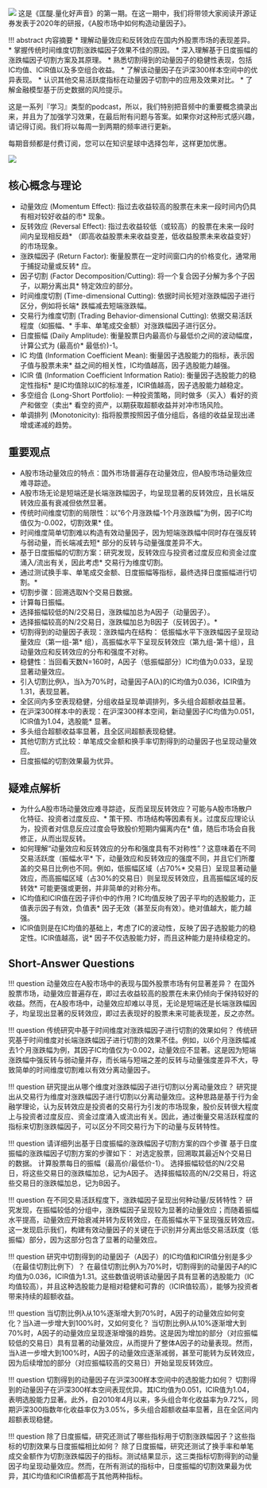 ![](https://cdn.jsdelivr.net/gh/zillionare/images@main/images/hot/prompt/voice.jpg)
这是《匡醍.量化好声音》的第一期。在这一期中，我们将带领大家阅读开源证券发表于2020年的研报，《A股市场中如何构造动量因子》。

!!! abstract 内容摘要
    * 理解动量效应和反转效应在国内外股票市场的表现差异。
    * 掌握传统时间维度切割涨跌幅因子效果不佳的原因。
    * 深入理解基于日度振幅的涨跌幅因子切割方案及其原理。
    * 熟悉切割得到的动量因子的稳健性表现，包括IC均值、ICIR值以及多空组合收益。
    * 了解该动量因子在沪深300样本空间中的优异表现。
    * 认识其他交易活跃度指标在动量因子切割中的应用及效果对比。
    * 了解金融模型基于历史数据的风险提示。

这是一系列『学习』类型的podcast，所以，我们特别把音频中的重要概念摘录出来，并且为了加强学习效果，在最后附有问题与答案。如果你对这种形式感兴趣，请记得订阅。我们将以每周一到两期的频率进行更新。


每期音频都是付费订阅，您可以在知识星球中选择包年，这样更加优惠。


![](https://cdn.jsdelivr.net/gh/zillionare/images@main/images/2025/06/20250618154612.png)

## 核心概念与理论

* 动量效应 (Momentum Effect): 指过去收益较高的股票在未来一段时间内仍具有相对较好收益的市* 现象。
* 反转效应 (Reversal Effect): 指过去收益较低（或较高）的股票在未来一段时间内呈现相反趋* （即高收益股票未来收益变差，低收益股票未来收益变好）的市场现象。
* 涨跌幅因子 (Return Factor): 衡量股票在一定时间窗口内的价格变化，通常用于捕捉动量或反转* 应。
* 因子切割 (Factor Decomposition/Cutting): 将一个复合因子分解为多个子因子，以期分离出具* 特定效应的部分。
* 时间维度切割 (Time-dimensional Cutting): 依据时间长短对涨跌幅因子进行区分，例如将长端* 跌幅减去短端涨跌幅。
* 交易行为维度切割 (Trading Behavior-dimensional Cutting): 依据交易活跃程度（如振幅、* 手率、单笔成交金额）对涨跌幅因子进行区分。
* 日度振幅 (Daily Amplitude): 衡量股票日内最高价与最低价之间的波动幅度，计算公式为 (最高价* 最低价)-1。
* IC 均值 (Information Coefficient Mean): 衡量因子选股能力的指标，表示因子值与股票未来* 益之间的相关性，IC均值越高，因子选股能力越强。
* ICIR 值 (Information Coefficient Information Ratio): 衡量因子选股能力的稳定性指标* 是IC均值除以IC的标准差，ICIR值越高，因子选股能力越稳定。
* 多空组合 (Long-Short Portfolio): 一种投资策略，同时做多（买入）看好的资产和做空（卖出* 看空的资产，以期获取超额收益并对冲市场风险。
* 单调排列 (Monotonicity): 指将股票按照因子值分组后，各组的收益呈现出递增或递减的趋势。

## 重要观点

* A股市场动量效应的特点：国外市场普遍存在动量效应，但A股市场动量效应难寻踪迹。
* A股市场无论是短端还是长端涨跌幅因子，均呈现显著的反转效应，且长端反转效应虽有衰减但依然显著。
* 传统时间维度切割的局限性：以“6个月涨跌幅-1个月涨跌幅”为例，因子IC均值仅为-0.002，切割效果* 佳。
* 时间维度简单切割难以构造有效动量因子，因为短端涨跌幅中同时存在强反转与弱动量，而长端减去短* 部分的反转与动量强度差异不大。
* 基于日度振幅的切割方案：研究发现，反转效应与投资者过度反应和资金过度涌入/流出有关，因此考虑* 交易行为维度切割。
* 通过测试换手率、单笔成交金额、日度振幅等指标，最终选择日度振幅进行切割。* 
* 切割步骤：回溯选取N个交易日数据。
* 计算每日振幅。
* 选择振幅较低的N/2交易日，涨跌幅加总为A因子（动量因子）。
* 选择振幅较高的N/2交易日，涨跌幅加总为B因子（反转因子）。* 
* 切割得到的动量因子表现：涨跌幅内在结构： 低振幅水平下涨跌幅因子呈现动量效应（第一组-第* 组），高振幅水平下呈现反转效应（第九组-第十组），且动量效应和反转效应的分布和强度不对称。
* 稳健性：当回看天数N=160时，A因子（低振幅部分）IC均值为0.033，呈现显著动量效应。
* 引入切割比例λ，当λ为70%时，动量因子A(λ)的IC均值为0.036，ICIR值为1.31，表现显著。
* 全区间内多空表现稳健，分组收益呈现单调排列，多头组合超额收益显著。
* 在沪深300样本中的表现：在沪深300样本空间，新动量因子IC均值为0.051，ICIR值为1.04，选股能* 显著。
* 多头组合超额收益率显著，且全区间超额表现稳健。
* 其他切割方式比较：单笔成交金额和换手率切割得到的动量因子也呈现动量效应。
* 日度振幅的切割效果最为优异。

## 疑难点解析

* 为什么A股市场动量效应难寻踪迹，反而呈现反转效应？可能与A股市场散户化特征、投资者过度反应、* 策干预、市场结构等因素有关。过度反应理论认为，投资者对信息反应过度会导致股价短期内偏离内在* 值，随后市场会自我修正，从而出现反转。
* 如何理解“动量效应和反转效应的分布和强度具有不对称性”？这意味着在不同交易活跃度（振幅水平* 下，动量效应和反转效应的强度不同，并且它们所覆盖的交易日比例也不同。例如，低振幅区域（占70%* 交易日）呈现显著动量效应，而高振幅区域（占30%的交易日）则呈现反转效应，且高振幅区域的反转效* 可能更强或更弱，并非简单的对称分布。
* IC均值和ICIR值在因子评价中的作用？IC均值反映了因子平均的选股能力，正值表示因子有效，负值表* 因子无效（甚至反向有效）。绝对值越大，能力越强。
* ICIR值则是在IC均值的基础上，考虑了IC的波动性，反映了因子选股能力的稳定性。ICIR值越高，说* 因子不仅选股能力好，而且这种能力是持续稳定的。

## Short-Answer Questions

!!! question 动量效应在A股市场中的表现与国外股票市场有何显著差异？
    在国外股票市场，动量效应普遍存在，即过去收益较高的股票在未来仍倾向于保持较好的收益。然而，在A股市场中，动量效应却难以寻觅，无论是短端还是长端涨跌幅因子，均呈现出显著的反转效应，即过去表现好的股票未来可能表现差，反之亦然。

!!! question 传统研究中基于时间维度对涨跌幅因子进行切割的效果如何？
    传统研究基于时间维度对长端涨跌幅因子进行切割的效果不佳。例如，以6个月涨跌幅减去1个月涨跌幅为例，其因子IC均值仅为-0.002，动量效应不显著。这是因为短端涨跌幅中强反转与弱动量并存，而长端与短端之差的反转与动量强度差异不大，导致简单的时间维度切割难以有效分离动量因子。

!!! question 研究提出从哪个维度对涨跌幅因子进行切割以分离动量效应？
    研究提出从交易行为维度对涨跌幅因子进行切割以分离动量效应。这种思路是基于行为金融学理论，认为反转效应是投资者的交易行为引发的市场现象，股价反转很大程度上与投资者过度反应、资金过度涌入或流出有关。因此，通过衡量交易活跃程度的指标来切割涨跌幅因子，可以区分不同交易行为下的动量与反转特性。

!!! question 请详细列出基于日度振幅的涨跌幅因子切割方案的四个步骤
    基于日度振幅的涨跌幅因子切割方案的步骤如下：
    对选定股票，回溯取其最近N个交易日的数据。
    计算股票每日的振幅（最高价/最低价-1）。
    选择振幅较低的N/2交易日，将这些交易日的涨跌幅加总，记为A因子。
    选择振幅较高的N/2交易日，将这些交易日的涨跌幅加总，记为B因子。

!!! question 在不同交易活跃程度下，涨跌幅因子呈现出何种动量/反转特性？
    研究发现，在振幅较低的分组中，涨跌幅因子呈现较为显著的动量效应；而随着振幅水平提高，动量效应开始衰减并转为反转效应，在高振幅水平下呈现强反转效应。这一发现启示我们，构建有效动量因子的关键在于识别并分离出低交易活跃度（低振幅）部分，因为这部分包含了显著的动量效应。

!!! question 研究中切割得到的动量因子（A因子）的IC均值和ICIR值分别是多少（在最佳切割比例下）？
    在最佳切割比例λ为70%时，切割得到的动量因子A的IC均值为0.036，ICIR值为1.31。这些数值说明该动量因子具有显著的选股能力（IC均值较高），并且这种选股能力是相对稳健和可靠的（ICIR值较高），能够为投资者带来持续的超额收益。

!!! question 当切割比例λ从10%逐渐增大到70%时，A因子的动量效应如何变化？当λ进一步增大到100%时，又如何变化？ 
    当切割比例λ从10%逐渐增大到70%时，A因子的动量效应呈现逐渐增强的趋势。这是因为增加的部分（对应振幅较低的交易日）具有显著的动量效应，从而提升了整体A因子的动量表现。然而，当λ进一步增大到100%时，A因子的动量效应逐渐减弱，甚至可能转为反转效应，因为后续增加的部分（对应振幅较高的交易日）开始呈现反转效应。
    
!!! question 切割得到的动量因子在沪深300样本空间中的选股能力如何？
    切割得到的动量因子在沪深300样本空间表现优异。其IC均值为0.051，ICIR值为1.04，表明选股能力显著。此外，自2010年4月以来，多头组合年化收益率为9.72%，同期沪深300指数年化收益率仅为3.05%，多头组合超额收益率显著，且在全区间内超额表现稳健。

!!! question 除了日度振幅，研究还测试了哪些指标用于切割涨跌幅因子？这些指标的切割效果与日度振幅相比如何？ 
    除了日度振幅，研究还测试了换手率和单笔成交金额作为切割涨跌幅因子的指标。测试结果显示，这三类指标切割得到的动量因子均呈现动量效应。然而，在所有测试的指标中，日度振幅的切割效果最为优异，其IC均值和ICIR值都高于其他两种指标。
